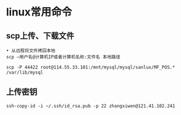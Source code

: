 
# linux常用命令
## scp上传、下载文件
	• 从远程将文件拷回本地
	scp –用户名@计算机IP或者计算机名称:文件名 本地路径
```    
scp -P 44422 root@114.55.33.101:/mnt/mysql/mysql/sanlux/MF_POS.* /var/lib/mysql 
```
## 上传密钥
```
ssh-copy-id -i ~/.ssh/id_rsa.pub -p 22 zhangxiwen@121.41.102.241
```